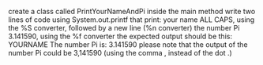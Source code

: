 create a class called PrintYourNameAndPi
inside the main method write two lines of code using System.out.printf that print:
your name ALL CAPS, using the %S converter, followed by a new line (%n converter)
the number Pi 3.141590, using the %f converter
the expected output should be this:
YOURNAME
The number Pi is: 3.141590
please note that the output of the number Pi could be 3,141590 (using the comma , instead of the dot .)